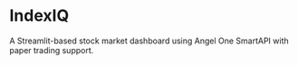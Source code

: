 # IndexIQ

A Streamlit-based stock market dashboard using Angel One SmartAPI with paper trading support.
